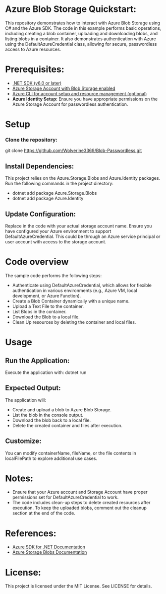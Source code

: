 # Azure Blob Storage Quickstart:
This repository demonstrates how to interact with Azure Blob Storage using C# and the Azure SDK. The code in this example performs basic operations, including creating a blob container, uploading and downloading blobs, and listing blobs in a container. It also demonstrates authentication with Azure using the DefaultAzureCredential class, allowing for secure, passwordless access to Azure resources.

# Prerequisites:
* [.NET SDK (v6.0 or later)](https://dotnet.microsoft.com/en-us/download)
* [Azure Storage Account with Blob Storage enabled](https://portal.azure.com/)
* [Azure CLI for account setup and resource management (optional)](https://learn.microsoft.com/en-us/cli/azure/install-azure-cli)
* **Azure Identity Setup:** Ensure you have appropriate permissions on the Azure Storage Account for passwordless authentication.

# Setup
### Clone the repository:
git clone https://github.com/Wolverine3369/Blob-Passwordless.git

## Install Dependencies: 
This project relies on the Azure.Storage.Blobs and Azure.Identity packages. Run the following commands in the project directory:
* dotnet add package Azure.Storage.Blobs
* dotnet add package Azure.Identity

## Update Configuration:
Replace <storage-account-name> in the code with your actual storage account name.
Ensure you have configured your Azure environment to support DefaultAzureCredential. This could be through an Azure service principal or user account with access to the storage account.

# Code overview
The sample code performs the following steps:
* Authenticate using DefaultAzureCredential, which allows for flexible authentication in various environments (e.g., Azure VM, local development, or Azure Function).
* Create a Blob Container dynamically with a unique name.
* Upload a Text File to the container.
* List Blobs in the container.
* Download the Blob to a local file.
* Clean Up resources by deleting the container and local files.

# Usage
## Run the Application:
Execute the application with: dotnet run

## Expected Output:
The application will:
* Create and upload a blob to Azure Blob Storage.
* List the blob in the console output.
* Download the blob back to a local file.
* Delete the created container and files after execution.

## Customize:
You can modify containerName, fileName, or the file contents in localFilePath to explore additional use cases.

# Notes:
* Ensure that your Azure account and Storage Account have proper permissions set for DefaultAzureCredential to work.
* The code includes clean-up steps to delete created resources after execution. To keep the uploaded blobs, comment out the cleanup section at the end of the code.

# References:
* [Azure SDK for .NET Documentation](https://learn.microsoft.com/en-us/dotnet/azure/)
* [Azure Storage Blobs Documentation](https://learn.microsoft.com/en-us/azure/storage/blobs/)

# License:
This project is licensed under the MIT License. See LICENSE for details.
